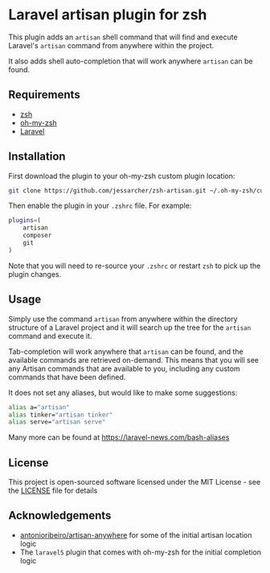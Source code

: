 # Laravel artisan plugin for zsh

This plugin adds an `artisan` shell command that will find and execute Laravel's
`artisan` command from anywhere within the project.

It also adds shell auto-completion that will work anywhere `artisan` can be
found.

## Requirements

* [zsh](https://www.zsh.org/)
* [oh-my-zsh](https://github.com/robbyrussell/oh-my-zsh)
* [Laravel](https://laravel.com/)

## Installation

First download the plugin to your oh-my-zsh custom plugin location:

```zsh
git clone https://github.com/jessarcher/zsh-artisan.git ~/.oh-my-zsh/custom/plugins/artisan
```

Then enable the plugin in your `.zshrc` file. For example:

```zsh
plugins=(
    artisan
    composer
    git
)
```

Note that you will need to re-source your `.zshrc` or restart `zsh` to pick up
the plugin changes.

## Usage

Simply use the command `artisan` from anywhere within the directory structure of
a Laravel project and it will search up the tree for the `artisan` command and
execute it.

Tab-completion will work anywhere that `artisan` can be found, and the available
commands are retrieved on-demand. This means that you will see any Artisan
commands that are available to you, including any custom commands that have
been defined.

It does not set any aliases, but would like to make some suggestions:

```zsh
alias a="artisan"
alias tinker="artisan tinker"
alias serve="artisan serve"
```

Many more can be found at https://laravel-news.com/bash-aliases

## License

This project is open-sourced software licensed under the MIT License - see the
[LICENSE](LICENSE) file for details

## Acknowledgements

* [antonioribeiro/artisan-anywhere](https://github.com/antonioribeiro/artisan-anywhere)
  for some of the initial artisan location logic
* The `laravel5` plugin that comes with oh-my-zsh for the initial completion
  logic
